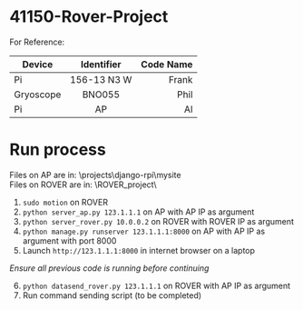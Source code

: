 # 41150-Rover-Project



For Reference:


| Device        | Identifier           | Code Name  |
| ------------- |:-------------:| -----:|
| Pi    | 156-13 N3 W | Frank |
| Gryoscope  | BNO055  |  Phil |
| Pi | AP      |    Al |



# Run process
Files on AP are in: \projects\django-rpi\mysite\
Files on ROVER are in: \ROVER_project\
1. `sudo motion` on ROVER
2. `python server_ap.py 123.1.1.1` on AP with AP IP as argument
3. `python server_rover.py 10.0.0.2` on ROVER with ROVER IP as argument
4. `python manage.py runserver 123.1.1.1:8000` on AP with AP IP as argument with port 8000
5. Launch `http://123.1.1.1:8000` in internet browser on a laptop

_Ensure all previous code is running before continuing_

6. `python datasend_rover.py 123.1.1.1` on ROVER with AP IP as argument
7. Run command sending script (to be completed)
